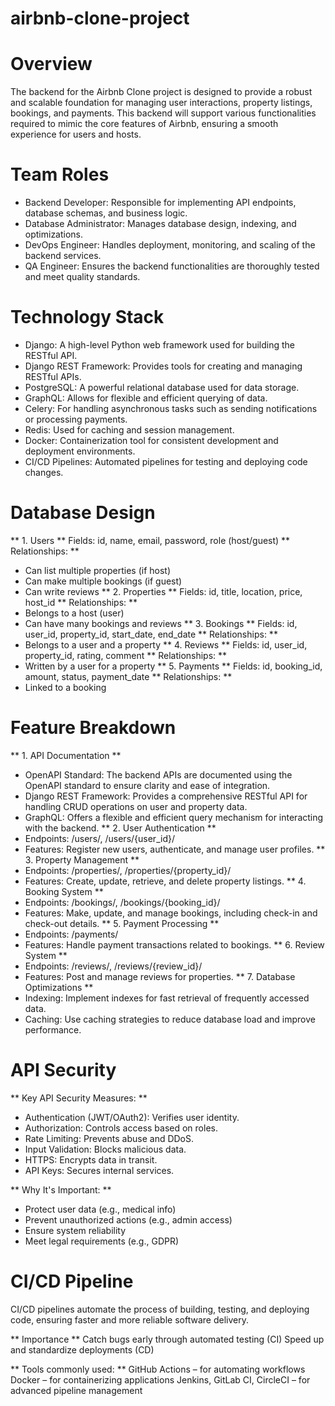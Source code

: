 # airbnb-clone-project

# Overview
The backend for the Airbnb Clone project is designed to provide a robust and scalable foundation for managing user interactions, property listings, bookings, and payments. This backend will support various functionalities required to mimic the core features of Airbnb, ensuring a smooth experience for users and hosts.

# Team Roles
- Backend Developer: Responsible for implementing API endpoints, database schemas, and business logic.
- Database Administrator: Manages database design, indexing, and optimizations.
- DevOps Engineer: Handles deployment, monitoring, and scaling of the backend services.
- QA Engineer: Ensures the backend functionalities are thoroughly tested and meet quality standards.

# Technology Stack
- Django: A high-level Python web framework used for building the RESTful API.
- Django REST Framework: Provides tools for creating and managing RESTful APIs.
- PostgreSQL: A powerful relational database used for data storage.
- GraphQL: Allows for flexible and efficient querying of data.
- Celery: For handling asynchronous tasks such as sending notifications or processing payments.
- Redis: Used for caching and session management.
- Docker: Containerization tool for consistent development and deployment environments.
- CI/CD Pipelines: Automated pipelines for testing and deploying code changes.

# Database Design
** 1. Users **
Fields: id, name, email, password, role (host/guest)
** Relationships: **
- Can list multiple properties (if host)
- Can make multiple bookings (if guest)
- Can write reviews
** 2. Properties **
Fields: id, title, location, price, host_id
** Relationships: **
- Belongs to a host (user)
- Can have many bookings and reviews
** 3. Bookings **
Fields: id, user_id, property_id, start_date, end_date
** Relationships: **
- Belongs to a user and a property
** 4. Reviews **
Fields: id, user_id, property_id, rating, comment
** Relationships: **
- Written by a user for a property
** 5. Payments **
Fields: id, booking_id, amount, status, payment_date
** Relationships: **
- Linked to a booking

# Feature Breakdown
** 1. API Documentation **
  - OpenAPI Standard: The backend APIs are documented using the OpenAPI standard to ensure clarity and ease of integration.
  - Django REST Framework: Provides a comprehensive RESTful API for handling CRUD operations on user and property data.
  - GraphQL: Offers a flexible and efficient query mechanism for interacting with the backend.
** 2. User Authentication **
  - Endpoints: /users/, /users/{user_id}/
  - Features: Register new users, authenticate, and manage user profiles.
** 3. Property Management **
  - Endpoints: /properties/, /properties/{property_id}/
  - Features: Create, update, retrieve, and delete property listings.
** 4. Booking System **
  - Endpoints: /bookings/, /bookings/{booking_id}/
  - Features: Make, update, and manage bookings, including check-in and check-out       details.
** 5. Payment Processing **
  - Endpoints: /payments/
  - Features: Handle payment transactions related to bookings.
** 6. Review System **
  - Endpoints: /reviews/, /reviews/{review_id}/
  - Features: Post and manage reviews for properties.
** 7. Database Optimizations **
  - Indexing: Implement indexes for fast retrieval of frequently accessed data.
  - Caching: Use caching strategies to reduce database load and improve performance.

# API Security
** Key API Security Measures: **
- Authentication (JWT/OAuth2): Verifies user identity.
- Authorization: Controls access based on roles.
- Rate Limiting: Prevents abuse and DDoS.
- Input Validation: Blocks malicious data.
- HTTPS: Encrypts data in transit.
- API Keys: Secures internal services.

** Why It's Important: **
- Protect user data (e.g., medical info)
- Prevent unauthorized actions (e.g., admin access)
- Ensure system reliability
- Meet legal requirements (e.g., GDPR)

# CI/CD Pipeline
CI/CD pipelines automate the process of building, testing, and deploying code, ensuring faster and more reliable software delivery.

** Importance ** 
Catch bugs early through automated testing (CI)
Speed up and standardize deployments (CD)

** Tools commonly used: **
GitHub Actions – for automating workflows
Docker – for containerizing applications
Jenkins, GitLab CI, CircleCI – for advanced pipeline management
